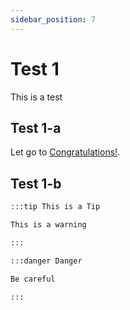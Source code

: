 ```yaml
---
sidebar_position: 7
---
```


# Test 1 
This is a test 
## Test 1-a
Let go to [Congratulations!](/congratulations).
## Test 1-b
```md
:::tip This is a Tip

This is a warning

:::

:::danger Danger

Be careful

:::
```